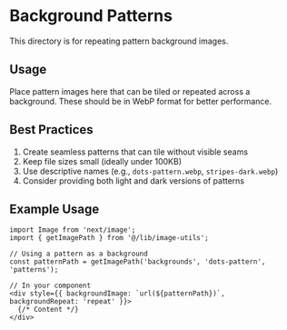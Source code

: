 # Background Patterns

This directory is for repeating pattern background images.

## Usage

Place pattern images here that can be tiled or repeated across a background. These should be in WebP format for better performance.

## Best Practices

1. Create seamless patterns that can tile without visible seams
2. Keep file sizes small (ideally under 100KB)
3. Use descriptive names (e.g., `dots-pattern.webp`, `stripes-dark.webp`)
4. Consider providing both light and dark versions of patterns

## Example Usage

```tsx
import Image from 'next/image';
import { getImagePath } from '@/lib/image-utils';

// Using a pattern as a background
const patternPath = getImagePath('backgrounds', 'dots-pattern', 'patterns');

// In your component
<div style={{ backgroundImage: `url(${patternPath})`, backgroundRepeat: 'repeat' }}>
  {/* Content */}
</div>
``` 